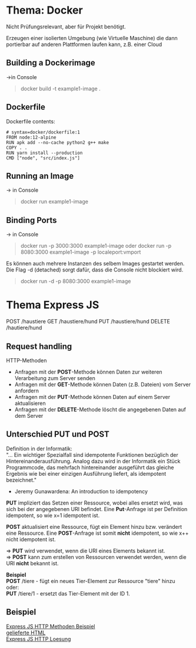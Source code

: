# Thema: Docker
Nicht Prüfungsrelevant, aber für Projekt benötigt.  

Erzeugen einer isolierten Umgebung (wie Virtuelle Maschine) die dann portierbar auf anderen Plattformen laufen kann, z.B. einer Cloud  

## Building a Dockerimage
->in Console
> docker build -t example1-image .  

## Dockerfile
Dockerfile contents:
```
# syntax=docker/dockerfile:1  
FROM node:12-alpine  
RUN apk add --no-cache python2 g++ make  
COPY . .  
RUN yarn install --production  
CMD ["node", "src/index.js"]  
```

## Running an Image
-> in Console
> docker run example1-image

## Binding Ports
-> in Console
> docker run -p 3000:3000 example1-image
oder
> docker run -p 8080:3000 example1-image
-p localeport:vmport  

Es können auch mehrere Instanzen des selbem Images gestartet werden.  
Die Flag -d (detached) sorgt dafür, dass die Console nicht blockiert wird.  
>docker run -d -p 8080:3000 example1-image

# Thema Express JS
POST /haustiere
GET /haustiere/hund
PUT /haustiere/hund
DELETE /hautiere/hund

## Request handling
HTTP-Methoden  
- Anfragen mit der **POST**-Methode können Daten zur weiteren Verarbeitung zum Server senden  
- Anfragen mit der **GET**-Methode können Daten (z.B. Dateien) vom Server anfordern  
- Anfragen mit der **PUT**-Methode können Daten auf einem Server aktualisieren  
- Anfragen mit der **DELETE**-Methode löscht die angegebenen Daten auf dem Server  

## Unterschied PUT und POST
Definition in der Informatik:  
"... Ein wichtiger Spezialfall sind idempotente Funktionen bezüglich der Hintereinanderausführung. Analog dazu wird in der Informatik ein Stück Programmcode, das mehrfach hintereinander ausgeführt das gleiche Ergebnis wie bei einer einzigen Ausführung liefert, als idempotent bezeichnet." 
- Jeremy Gunawardena: An introduction to idempotency 

**PUT** impliziert das Setzen einer Ressource, wobei alles ersetzt wird, was sich bei der angegebenen URI befindet. Eine **Put**-Anfrage ist per Definition idempotent, so wie x=1 idempotent ist.  

**POST** aktualisiert eine Ressource, fügt ein Element hinzu bzw. verändert eine Ressource. Eine **POST**-Anfrage ist somit __nicht__ idempotent, so wie x++ nicht idempotent ist.  

=> **PUT** wird verwendet, wenn die URI eines Elements bekannt ist.  
=> **POST** kann zum erstellen von Ressourcen verwendet werden, wenn die URI __nicht__ bekannt ist.  

**Beispiel**  
**POST**  /tiere - fügt ein neues Tier-Element zur Ressource "tiere" hinzu  
oder:  
**PUT** /tiere/1 - ersetzt das Tier-Element mit der ID 1.  

## Beispiel
[Express JS HTTP Methoden Beispiel](/Vorlesung4/index.js)  
[gelieferte HTML](/Vorlesung4/public/index.html)  
[Express JS HTTP Loesung](/Vorlesung4/loesung.js)  